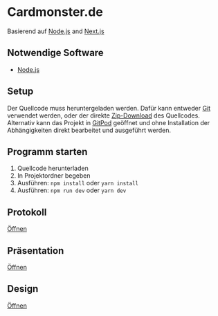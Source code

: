 # Cardmonster.de

Basierend auf [Node.js](https://nodejs.org/en/) and [Next.js](https://nextjs.org/)

## Notwendige Software

* [Node.js](https://nodejs.org/en/)

## Setup

Der Quellcode muss heruntergeladen werden. Dafür kann entweder [Git](https://git-scm.com/downloads) verwendet werden, oder der direkte [Zip-Download](https://github.com/klasspath/cardmonster/archive/refs/heads/main.zip) des Quellcodes.
Alternativ kann das Projekt in [GitPod](https://gitpod.io/#https://github.com/klasspath/cardmonster) geöffnet und ohne Installation der Abhängigkeiten direkt bearbeitet und ausgeführt werden.

## Programm starten

1. Quellcode herunterladen
2. In Projektordner begeben
3. Ausführen: `npm install` oder `yarn install`
4. Ausführen: `npm run dev` oder `yarn dev`

## Protokoll

[Öffnen](https://cdn.discordapp.com/attachments/694541739293147347/830193837359497226/Protokoll.xlsx)

## Präsentation

[Öffnen](https://cdn.discordapp.com/attachments/830869209469812746/830882903260659723/Prasentation.pptx)

## Design

[Öffnen](https://www.figma.com/file/C5x4pQRp0PpdSZB2laU62i/Untitled?node-id=6%3A2)
